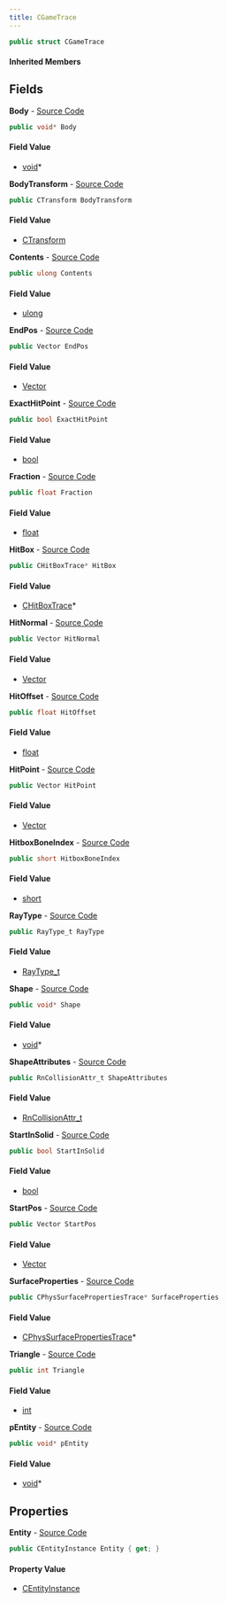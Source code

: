 ```yaml
---
title: CGameTrace
---
```


```csharp
public struct CGameTrace
```

#### Inherited Members

## Fields

**Body** - [Source Code](https://github.com/swiftly-solution/swiftlys2/blob/main/managed/src/SwiftlyS2.Shared/Natives/Structs/CGameTrace.cs#L23)

```csharp
public void* Body
```

#### Field Value

- [void](https://learn.microsoft.com/dotnet/api/system.void)*

**BodyTransform** - [Source Code](https://github.com/swiftly-solution/swiftlys2/blob/main/managed/src/SwiftlyS2.Shared/Natives/Structs/CGameTrace.cs#L27)

```csharp
public CTransform BodyTransform
```

#### Field Value

- [CTransform](/docs/api/shared/natives/ctransform)

**Contents** - [Source Code](https://github.com/swiftly-solution/swiftlys2/blob/main/managed/src/SwiftlyS2.Shared/Natives/Structs/CGameTrace.cs#L26)

```csharp
public ulong Contents
```

#### Field Value

- [ulong](https://learn.microsoft.com/dotnet/api/system.uint64)

**EndPos** - [Source Code](https://github.com/swiftly-solution/swiftlys2/blob/main/managed/src/SwiftlyS2.Shared/Natives/Structs/CGameTrace.cs#L31)

```csharp
public Vector EndPos
```

#### Field Value

- [Vector](/docs/api/shared/natives/vector)

**ExactHitPoint** - [Source Code](https://github.com/swiftly-solution/swiftlys2/blob/main/managed/src/SwiftlyS2.Shared/Natives/Structs/CGameTrace.cs#L44)

```csharp
public bool ExactHitPoint
```

#### Field Value

- [bool](https://learn.microsoft.com/dotnet/api/system.boolean)

**Fraction** - [Source Code](https://github.com/swiftly-solution/swiftlys2/blob/main/managed/src/SwiftlyS2.Shared/Natives/Structs/CGameTrace.cs#L36)

```csharp
public float Fraction
```

#### Field Value

- [float](https://learn.microsoft.com/dotnet/api/system.single)

**HitBox** - [Source Code](https://github.com/swiftly-solution/swiftlys2/blob/main/managed/src/SwiftlyS2.Shared/Natives/Structs/CGameTrace.cs#L21)

```csharp
public CHitBoxTrace* HitBox
```

#### Field Value

- [CHitBoxTrace](/docs/api/shared/natives/chitboxtrace)*

**HitNormal** - [Source Code](https://github.com/swiftly-solution/swiftlys2/blob/main/managed/src/SwiftlyS2.Shared/Natives/Structs/CGameTrace.cs#L32)

```csharp
public Vector HitNormal
```

#### Field Value

- [Vector](/docs/api/shared/natives/vector)

**HitOffset** - [Source Code](https://github.com/swiftly-solution/swiftlys2/blob/main/managed/src/SwiftlyS2.Shared/Natives/Structs/CGameTrace.cs#L35)

```csharp
public float HitOffset
```

#### Field Value

- [float](https://learn.microsoft.com/dotnet/api/system.single)

**HitPoint** - [Source Code](https://github.com/swiftly-solution/swiftlys2/blob/main/managed/src/SwiftlyS2.Shared/Natives/Structs/CGameTrace.cs#L33)

```csharp
public Vector HitPoint
```

#### Field Value

- [Vector](/docs/api/shared/natives/vector)

**HitboxBoneIndex** - [Source Code](https://github.com/swiftly-solution/swiftlys2/blob/main/managed/src/SwiftlyS2.Shared/Natives/Structs/CGameTrace.cs#L39)

```csharp
public short HitboxBoneIndex
```

#### Field Value

- [short](https://learn.microsoft.com/dotnet/api/system.int16)

**RayType** - [Source Code](https://github.com/swiftly-solution/swiftlys2/blob/main/managed/src/SwiftlyS2.Shared/Natives/Structs/CGameTrace.cs#L41)

```csharp
public RayType_t RayType
```

#### Field Value

- [RayType_t](/docs/api/shared/natives/raytype_t)

**Shape** - [Source Code](https://github.com/swiftly-solution/swiftlys2/blob/main/managed/src/SwiftlyS2.Shared/Natives/Structs/CGameTrace.cs#L24)

```csharp
public void* Shape
```

#### Field Value

- [void](https://learn.microsoft.com/dotnet/api/system.void)*

**ShapeAttributes** - [Source Code](https://github.com/swiftly-solution/swiftlys2/blob/main/managed/src/SwiftlyS2.Shared/Natives/Structs/CGameTrace.cs#L28)

```csharp
public RnCollisionAttr_t ShapeAttributes
```

#### Field Value

- [RnCollisionAttr_t](/docs/api/shared/natives/rncollisionattr_t)

**StartInSolid** - [Source Code](https://github.com/swiftly-solution/swiftlys2/blob/main/managed/src/SwiftlyS2.Shared/Natives/Structs/CGameTrace.cs#L43)

```csharp
public bool StartInSolid
```

#### Field Value

- [bool](https://learn.microsoft.com/dotnet/api/system.boolean)

**StartPos** - [Source Code](https://github.com/swiftly-solution/swiftlys2/blob/main/managed/src/SwiftlyS2.Shared/Natives/Structs/CGameTrace.cs#L30)

```csharp
public Vector StartPos
```

#### Field Value

- [Vector](/docs/api/shared/natives/vector)

**SurfaceProperties** - [Source Code](https://github.com/swiftly-solution/swiftlys2/blob/main/managed/src/SwiftlyS2.Shared/Natives/Structs/CGameTrace.cs#L19)

```csharp
public CPhysSurfacePropertiesTrace* SurfaceProperties
```

#### Field Value

- [CPhysSurfacePropertiesTrace](/docs/api/shared/natives/cphyssurfacepropertiestrace)*

**Triangle** - [Source Code](https://github.com/swiftly-solution/swiftlys2/blob/main/managed/src/SwiftlyS2.Shared/Natives/Structs/CGameTrace.cs#L38)

```csharp
public int Triangle
```

#### Field Value

- [int](https://learn.microsoft.com/dotnet/api/system.int32)

**pEntity** - [Source Code](https://github.com/swiftly-solution/swiftlys2/blob/main/managed/src/SwiftlyS2.Shared/Natives/Structs/CGameTrace.cs#L20)

```csharp
public void* pEntity
```

#### Field Value

- [void](https://learn.microsoft.com/dotnet/api/system.void)*

## Properties

**Entity** - [Source Code](https://github.com/swiftly-solution/swiftlys2/blob/main/managed/src/SwiftlyS2.Shared/Natives/Structs/CGameTrace.cs#L46)

```csharp
public CEntityInstance Entity { get; }
```

#### Property Value

- [CEntityInstance](/docs/api/shared/schemadefinitions/centityinstance)

